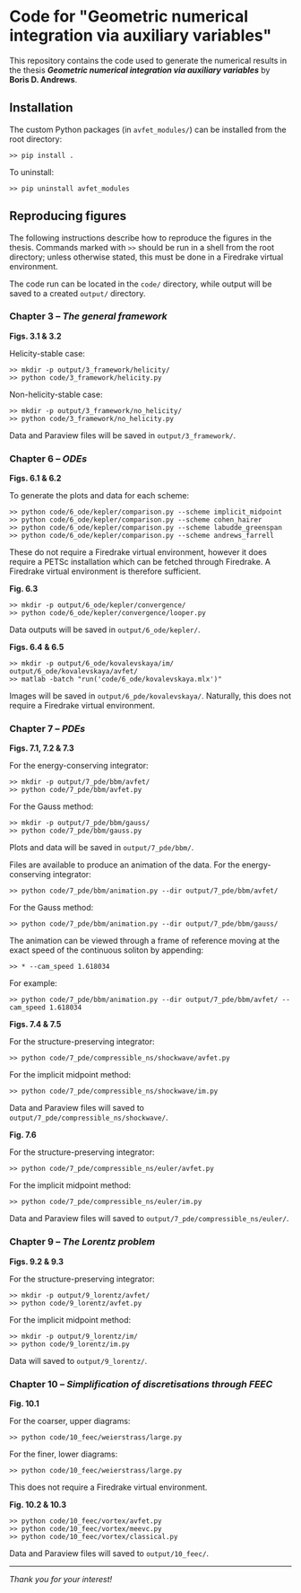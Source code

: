 # Code for "Geometric numerical integration via auxiliary variables"

This repository contains the code used to generate the numerical results in the thesis  _**Geometric numerical integration via auxiliary variables**_ by **Boris D. Andrews**.



## Installation

The custom Python packages (in `avfet_modules/`) can be installed from the root directory:
```
>> pip install .
```
To uninstall:
```
>> pip uninstall avfet_modules
```



## Reproducing figures

The following instructions describe how to reproduce the figures in the thesis.
Commands marked with `>>` should be run in a shell from the root directory;
unless otherwise stated, this must be done in a Firedrake virtual environment.

The code run can be located in the `code/` directory, while output will be saved to a
created `output/` directory.



### Chapter 3 – *The general framework*

**Figs. 3.1 & 3.2**

Helicity-stable case:
```
>> mkdir -p output/3_framework/helicity/
>> python code/3_framework/helicity.py
```
Non-helicity-stable case:
```
>> mkdir -p output/3_framework/no_helicity/
>> python code/3_framework/no_helicity.py
```
Data and Paraview files will be saved in `output/3_framework/`.



### Chapter 6 – *ODEs*

**Figs. 6.1 & 6.2**

To generate the plots and data for each scheme:
```
>> python code/6_ode/kepler/comparison.py --scheme implicit_midpoint
>> python code/6_ode/kepler/comparison.py --scheme cohen_hairer
>> python code/6_ode/kepler/comparison.py --scheme labudde_greenspan
>> python code/6_ode/kepler/comparison.py --scheme andrews_farrell
```
These do not require a Firedrake virtual environment, however it does require a PETSc installation which can be fetched through Firedrake.
A Firedrake virtual environment is therefore sufficient.



**Fig. 6.3**

```
>> mkdir -p output/6_ode/kepler/convergence/
>> python code/6_ode/kepler/convergence/looper.py
```

Data outputs will be saved in `output/6_ode/kepler/`.



**Figs. 6.4 & 6.5**

```
>> mkdir -p output/6_ode/kovalevskaya/im/ output/6_ode/kovalevskaya/avfet/
>> matlab -batch "run('code/6_ode/kovalevskaya.mlx')"
```
Images will be saved in `output/6_pde/kovalevskaya/`.
Naturally, this does
not require a Firedrake virtual environment.



### Chapter 7 – *PDEs*

**Figs. 7.1, 7.2 & 7.3**

For the energy-conserving integrator:
```
>> mkdir -p output/7_pde/bbm/avfet/
>> python code/7_pde/bbm/avfet.py
```
For the Gauss method:
```
>> mkdir -p output/7_pde/bbm/gauss/
>> python code/7_pde/bbm/gauss.py
```
Plots and data will be saved in `output/7_pde/bbm/`.

Files are available to produce an animation of the data.
For the energy-conserving integrator:
```
>> python code/7_pde/bbm/animation.py --dir output/7_pde/bbm/avfet/
```
For the Gauss method:
```
>> python code/7_pde/bbm/animation.py --dir output/7_pde/bbm/gauss/
```
The animation can be viewed through a frame of reference moving at the exact speed of the continuous soliton by appending:
```
>> * --cam_speed 1.618034
```
For example:
```
>> python code/7_pde/bbm/animation.py --dir output/7_pde/bbm/avfet/ --cam_speed 1.618034
```


**Figs. 7.4 & 7.5**

For the structure-preserving integrator:
```
>> python code/7_pde/compressible_ns/shockwave/avfet.py
```
For the implicit midpoint method:
```
>> python code/7_pde/compressible_ns/shockwave/im.py
```
Data and Paraview files will saved to `output/7_pde/compressible_ns/shockwave/`.



**Fig. 7.6**

For the structure-preserving integrator:
```
>> python code/7_pde/compressible_ns/euler/avfet.py
```
For the implicit midpoint method:
```
>> python code/7_pde/compressible_ns/euler/im.py
```
Data and Paraview files will saved to `output/7_pde/compressible_ns/euler/`.



### Chapter 9 – *The Lorentz problem*

**Figs. 9.2 & 9.3**

For the structure-preserving integrator:
```
>> mkdir -p output/9_lorentz/avfet/
>> python code/9_lorentz/avfet.py
```
For the implicit midpoint method:
```
>> mkdir -p output/9_lorentz/im/
>> python code/9_lorentz/im.py
```
Data will saved to `output/9_lorentz/`.



### Chapter 10 – *Simplification of discretisations through FEEC*

**Fig. 10.1**

For the coarser, upper diagrams:
```
>> python code/10_feec/weierstrass/large.py
```
For the finer, lower diagrams:
```
>> python code/10_feec/weierstrass/large.py
```
This does not require a Firedrake virtual environment.



**Fig. 10.2 & 10.3**

```
>> python code/10_feec/vortex/avfet.py
>> python code/10_feec/vortex/meevc.py
>> python code/10_feec/vortex/classical.py
```
Data and Paraview files will saved to `output/10_feec/`.



---



*Thank you for your interest!*